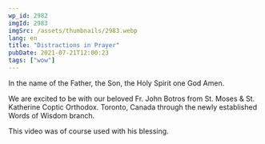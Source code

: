 ```yaml
---
wp_id: 2982
imgId: 2983
imgSrc: /assets/thumbnails/2983.webp
lang: en
title: "Distractions in Prayer"
pubDate: 2021-07-21T12:00:23
tags: ["wow"]
---
```


<!-- page: 6 -->

<p>In the name of the Father, the Son, the Holy Spirit one God Amen.</p>
<p>We are excited to be with our beloved Fr. John Botros from St. Moses &amp; St. Katherine Coptic Orthodox. Toronto, Canada through the newly established Words of Wisdom branch.</p>
<p>This video was of course used with his blessing.</p>
<p>&nbsp;</p>
